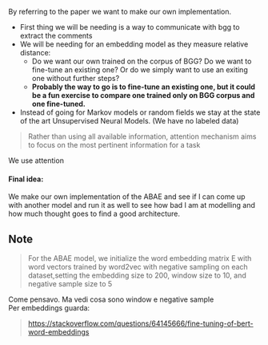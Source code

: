 By referring to the paper we want to make our own implementation.

- First thing we will be needing is a way to communicate with bgg to extract the comments
- We will be needing for an embedding model as they measure relative distance:
    - Do we want our own trained on the corpus of BGG? Do we want to fine-tune an existing one?
      Or do we simply want to use an exiting one without further steps?
    - **Probably the way to go is to fine-tune an existing one, but it could be a fun exercise to
      compare one trained only on BGG corpus and one fine-tuned.**
- Instead of going for Markov models or random fields we stay at the state of the art
  Unsupervised Neural Models. (We have no labeled data)

> Rather than using all available information, attention mechanism aims to focus
> on the most pertinent information for a task

We use attention

#### Final idea:

We make our own implementation of the ABAE and see if I can come up with another model
and run it as well to see how bad I am at modelling and how much thought goes to find a good architecture.

## Note

> For the ABAE model, we initialize the word embedding matrix E with word vectors trained by
> word2vec with negative sampling on each dataset,setting the embedding size to 200, window size to
> 10, and negative sample size to 5

Come pensavo. Ma vedi cosa sono window e negative sample <br>
Per embeddings guarda:
> https://stackoverflow.com/questions/64145666/fine-tuning-of-bert-word-embeddings